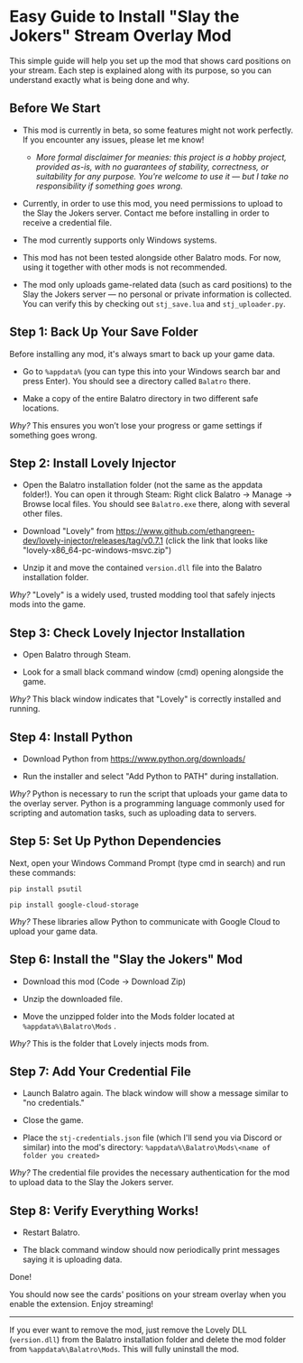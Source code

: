 # Easy Guide to Install "Slay the Jokers" Stream Overlay Mod

This simple guide will help you set up the mod that shows card positions on your stream. Each step is explained along with its purpose, so you can understand exactly what is being done and why.

## Before We Start

- This mod is currently in beta, so some features might not work perfectly. If you encounter any issues, please let me know!
    - *More formal disclaimer for meanies: this project is a hobby project, provided as-is, with no guarantees of stability, correctness, or suitability for any purpose. You're welcome to use it — but I take no responsibility if something goes wrong.*

- Currently, in order to use this mod, you need permissions to upload to the Slay the Jokers server. Contact me before installing in order to receive a credential file.

- The mod currently supports only Windows systems.

- This mod has not been tested alongside other Balatro mods. For now, using it together with other mods is not recommended.

- The mod only uploads game-related data (such as card positions) to the Slay the Jokers server — no personal or private information is collected. You can verify this by checking out `stj_save.lua` and `stj_uploader.py`.

## Step 1: Back Up Your Save Folder

Before installing any mod, it's always smart to back up your game data.

- Go to `%appdata%` (you can type this into your Windows search bar and press Enter). You should see a directory called `Balatro` there.

- Make a copy of the entire Balatro directory in two different safe locations.

*Why?* This ensures you won’t lose your progress or game settings if something goes wrong.

## Step 2: Install Lovely Injector

- Open the Balatro installation folder (not the same as the appdata folder!). You can open it through Steam: Right click Balatro -> Manage -> Browse local files. You should see `Balatro.exe` there, along with several other files.

- Download "Lovely" from https://www.github.com/ethangreen-dev/lovely-injector/releases/tag/v0.7.1 (click the link that looks like "lovely-x86_64-pc-windows-msvc.zip")

- Unzip it and move the contained `version.dll` file into the Balatro installation folder.

*Why?* "Lovely" is a widely used, trusted modding tool that safely injects mods into the game.

## Step 3: Check Lovely Injector Installation

- Open Balatro through Steam.

- Look for a small black command window (cmd) opening alongside the game.

*Why?* This black window indicates that "Lovely" is correctly installed and running.

## Step 4: Install Python

- Download Python from https://www.python.org/downloads/

- Run the installer and select "Add Python to PATH" during installation.

*Why?* Python is necessary to run the script that uploads your game data to the overlay server. Python is a programming language commonly used for scripting and automation tasks, such as uploading data to servers. 

## Step 5: Set Up Python Dependencies

Next, open your Windows Command Prompt (type cmd in search) and run these commands:

`pip install psutil`

`pip install google-cloud-storage`

*Why?* These libraries allow Python to communicate with Google Cloud to upload your game data.

## Step 6: Install the "Slay the Jokers" Mod

- Download this mod (Code -> Download Zip)

- Unzip the downloaded file.

- Move the unzipped folder into the Mods folder located at `%appdata%\Balatro\Mods` .

*Why?* This is the folder that Lovely injects mods from.

## Step 7: Add Your Credential File

- Launch Balatro again. The black window will show a message similar to "no credentials."

- Close the game.

- Place the `stj-credentials.json` file (which I'll send you via Discord or similar) into the mod's directory: `%appdata%\Balatro\Mods\<name of folder you created>`

*Why?* The credential file provides the necessary authentication for the mod to upload data to the Slay the Jokers server.

## Step 8: Verify Everything Works!

- Restart Balatro.

- The black command window should now periodically print messages saying it is uploading data.

Done!

You should now see the cards' positions on your stream overlay when you enable the extension. Enjoy streaming!

---

If you ever want to remove the mod, just remove the Lovely DLL (`version.dll`) from the Balatro installation folder and delete the mod folder from `%appdata%\Balatro\Mods`. This will fully uninstall the mod.
